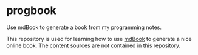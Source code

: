 # progbook
Use mdBook to generate a book from my programming notes.

This repository is used for learning how to use [mdBook](https://github.com/rust-lang/mdBook) to generate a nice online book.
The content sources are not contained in this repository.
